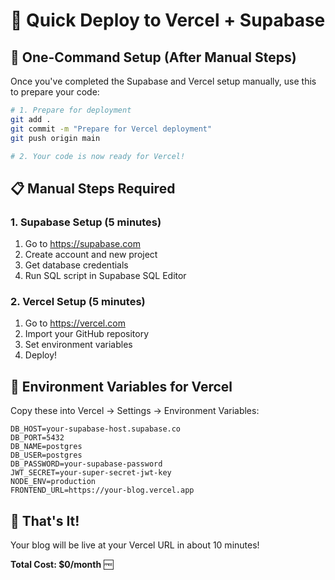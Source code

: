 # 🚀 Quick Deploy to Vercel + Supabase

## 🎯 One-Command Setup (After Manual Steps)

Once you've completed the Supabase and Vercel setup manually, use this to prepare your code:

```bash
# 1. Prepare for deployment
git add .
git commit -m "Prepare for Vercel deployment"
git push origin main

# 2. Your code is now ready for Vercel!
```

## 📋 Manual Steps Required

### 1. Supabase Setup (5 minutes)
1. Go to https://supabase.com
2. Create account and new project
3. Get database credentials
4. Run SQL script in Supabase SQL Editor

### 2. Vercel Setup (5 minutes)
1. Go to https://vercel.com
2. Import your GitHub repository
3. Set environment variables
4. Deploy!

## 🔧 Environment Variables for Vercel

Copy these into Vercel → Settings → Environment Variables:

```
DB_HOST=your-supabase-host.supabase.co
DB_PORT=5432
DB_NAME=postgres
DB_USER=postgres
DB_PASSWORD=your-supabase-password
JWT_SECRET=your-super-secret-jwt-key
NODE_ENV=production
FRONTEND_URL=https://your-blog.vercel.app
```

## 🎉 That's It!

Your blog will be live at your Vercel URL in about 10 minutes!

**Total Cost: $0/month** 🆓
